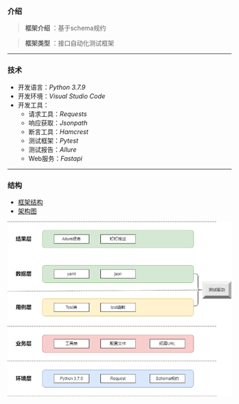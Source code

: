 ### 介绍

> **框架介绍** ：基于schema规约  

> **框架类型** ：接口自动化测试框架

---

### 技术

- 开发语言：*Python 3.7.9*
- 开发环境：*Visual Studio Code*
- 开发工具：
  - 请求工具：*Requests*
  - 响应获取：*Jsonpath*
  - 断言工具：*Hamcrest*
  - 测试框架：*Pytest*
  - 测试报告：*Allure*
  - Web服务：*Fastapi*

---

### 结构

- [框架结构](https://www.processon.com/view/link/624e3c3e1e085332f32e7c17)  
- <u>架构图</u>

<img src="./架构图.png" alt="Allure测试报告" style="zoom:70%;" />